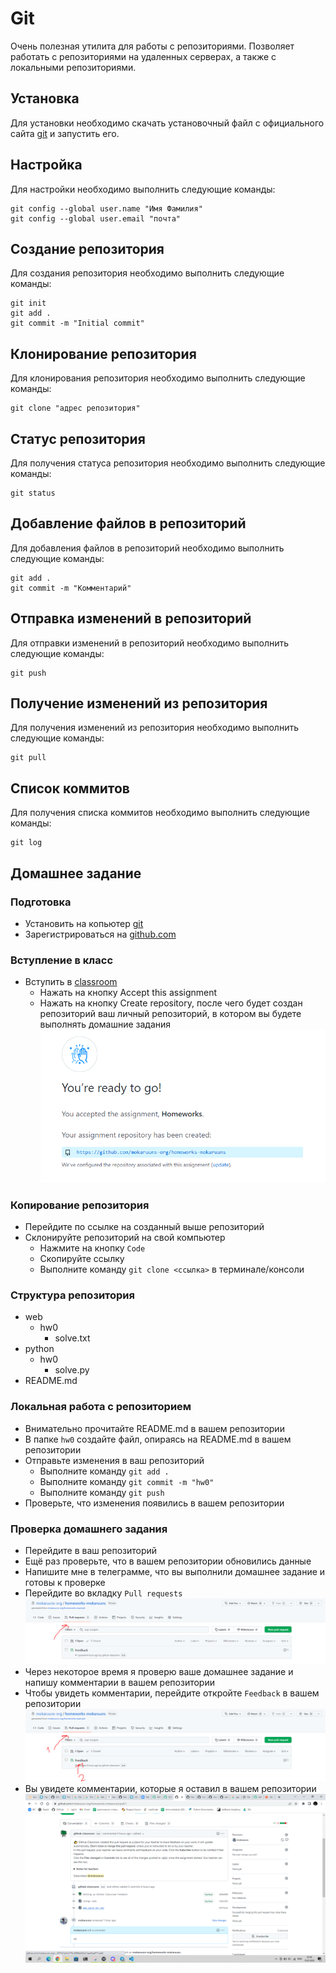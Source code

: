 # Git

Очень полезная утилита для работы с репозиториями. Позволяет работать с репозиториями на удаленных серверах, а также с
локальными репозиториями.

## Установка

Для установки необходимо скачать установочный файл с официального сайта [git](https://git-scm.com/downloads) и запустить его.

## Настройка

Для настройки необходимо выполнить следующие команды:

    git config --global user.name "Имя Фамилия"
    git config --global user.email "почта"

## Создание репозитория

Для создания репозитория необходимо выполнить следующие команды:

    git init
    git add .
    git commit -m "Initial commit"

## Клонирование репозитория

Для клонирования репозитория необходимо выполнить следующие команды:

    git clone "адрес репозитория"

## Статус репозитория

Для получения статуса репозитория необходимо выполнить следующие команды:

    git status

## Добавление файлов в репозиторий

Для добавления файлов в репозиторий необходимо выполнить следующие команды:

    git add .
    git commit -m "Комментарий"

## Отправка изменений в репозиторий

Для отправки изменений в репозиторий необходимо выполнить следующие команды:

    git push

## Получение изменений из репозитория

Для получения изменений из репозитория необходимо выполнить следующие команды:

    git pull

## Список коммитов

Для получения списка коммитов необходимо выполнить следующие команды:

    git log

## Домашнее задание 

### Подготовка
- Установить на копьютер [git](https://git-scm.com/downloads)
- Зарегистрироваться на [github.com](https://github.com/)

### Вступление в класс
- Вступить в [classroom](https://classroom.github.com/a/8TOGjxjK)
    - Нажать на кнопку Accept this assignment
    - Нажать на кнопку Create repository, после чего будет создан репозиторий ваш личный репозиторий, в котором вы будете выполнять домашние задания
    ![](create-repo.png)  

### Копирование репозитория
- Перейдите по ссылке на созданный выше репозиторий
- Склонируйте репозиторий на свой компьютер
    - Нажмите на кнопку `Code`
    - Скопируйте ссылку
    - Выполните команду `git clone <ссылка>` в терминале/консоли

### Структура репозитория
- web
    - hw0
        - solve.txt
- python
    - hw0
        - solve.py
- README.md

### Локальная работа с репозиторием
- Внимательно прочитайте README.md в вашем репозитории
- В папке `hw0` создайте файл, опираясь на README.md в вашем репозитории
- Отправьте изменения в ваш репозиторий
    - Выполните команду `git add .`
    - Выполните команду `git commit -m "hw0"`
    - Выполните команду `git push` 
- Проверьте, что изменения появились в вашем репозитории

### Проверка домашнего задания

- Перейдите в ваш репозиторий
- Ещё раз проверьте, что в вашем репозитории обновились данные
- Напишите мне в телеграмме, что вы выполнили домашнее задание и готовы к проверке
- Перейдите во вкладку `Pull requests`
![](pull-request.png)  
- Через некоторое время я проверю ваше домашнее задание и напишу комментарии в вашем репозитории
- Чтобы увидеть комментарии, перейдите откройте `Feedback` в вашем репозитории
![](feedback.png)  
- Вы увидете комментарии, которые я оставил в вашем репозитории
![](feedback2.png)  


